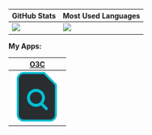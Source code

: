 |**GitHub Stats**			 																							  												  				  |**Most Used Languages**               	   				   																						  				  |
|-----------------------------------------------------------------------------------------------------------------------------------------------------------------------------------------|-------------------------------------------------------------------------------------------------------------------------------------------------------------------|
|<img src="https://github-readme-stats.vercel.app/api?username=velickovicdj&theme=dark&bg_color=0d1017&hide_border=true&hide_title=true&icon_color=0088f0&show_icons=true" float="left" />|<img src="https://github-readme-stats.vercel.app/api/top-langs/?username=velickovicdj&theme=dark&bg_color=0d1017&hide_border=true&hide_title=true" float="right" />|

**My Apps:** 

|**[O3C](https://velickovicdj.github.io/O3C/)**			 																							  												  				  |
|-----------------------------------------------------------------------------------------------------------------------------------------------------------------------------------------|
|[<img src="https://raw.githubusercontent.com/velickovicdj/O3C/main/src/assets/logo.png" width="100">](https://velickovicdj.github.io/O3C/)|
